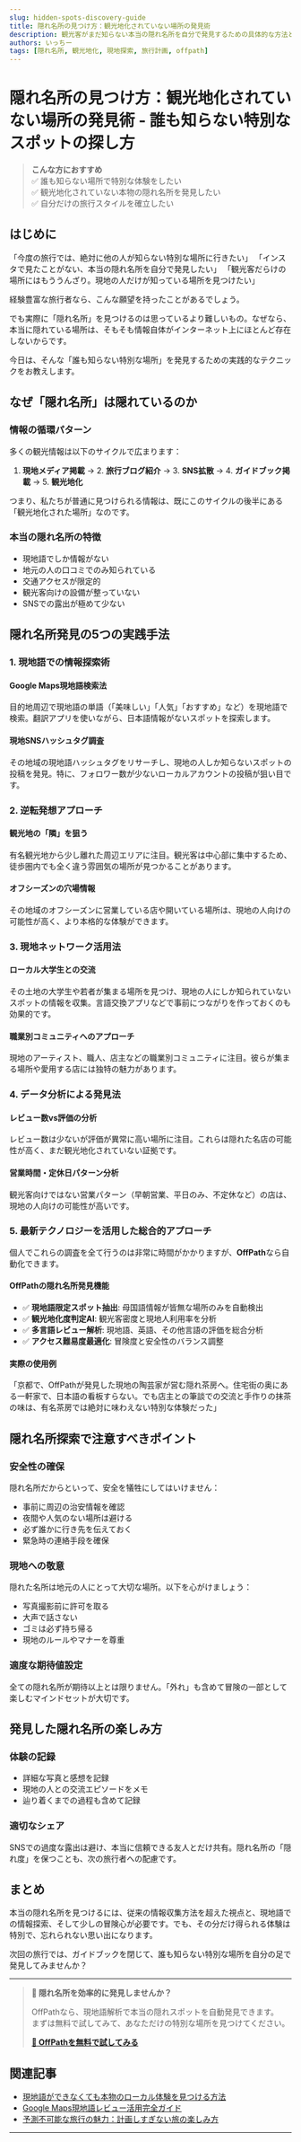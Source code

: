 ```yaml
---
slug: hidden-spots-discovery-guide
title: 隠れ名所の見つけ方：観光地化されていない場所の発見術
description: 観光客がまだ知らない本当の隠れ名所を自分で発見するための具体的な方法と、効率的な探索テクニックをご紹介します。
authors: いっちー
tags: [隠れ名所, 観光地化, 現地探索, 旅行計画, offpath]
---
```


# 隠れ名所の見つけ方：観光地化されていない場所の発見術 - 誰も知らない特別なスポットの探し方

> **こんな方におすすめ**  
> ✅ 誰も知らない場所で特別な体験をしたい  
> ✅ 観光地化されていない本物の隠れ名所を発見したい  
> ✅ 自分だけの旅行スタイルを確立したい  

## はじめに

「今度の旅行では、絶対に他の人が知らない特別な場所に行きたい」
「インスタで見たことがない、本当の隠れ名所を自分で発見したい」
「観光客だらけの場所にはもううんざり。現地の人だけが知っている場所を見つけたい」

経験豊富な旅行者なら、こんな願望を持ったことがあるでしょう。

でも実際に「隠れ名所」を見つけるのは思っているより難しいもの。なぜなら、本当に隠れている場所は、そもそも情報自体がインターネット上にほとんど存在しないからです。

今日は、そんな「誰も知らない特別な場所」を発見するための実践的なテクニックをお教えします。

## なぜ「隠れ名所」は隠れているのか

### 情報の循環パターン

多くの観光情報は以下のサイクルで広まります：

1. **現地メディア掲載** → 2. **旅行ブログ紹介** → 3. **SNS拡散** → 4. **ガイドブック掲載** → 5. **観光地化**

つまり、私たちが普通に見つけられる情報は、既にこのサイクルの後半にある「観光地化された場所」なのです。

### 本当の隠れ名所の特徴

- 現地語でしか情報がない
- 地元の人の口コミでのみ知られている
- 交通アクセスが限定的
- 観光客向けの設備が整っていない
- SNSでの露出が極めて少ない

## 隠れ名所発見の5つの実践手法

### 1. 現地語での情報探索術

#### Google Maps現地語検索法
目的地周辺で現地語の単語（「美味しい」「人気」「おすすめ」など）を現地語で検索。翻訳アプリを使いながら、日本語情報がないスポットを探索します。

#### 現地SNSハッシュタグ調査
その地域の現地語ハッシュタグをリサーチし、現地の人しか知らないスポットの投稿を発見。特に、フォロワー数が少ないローカルアカウントの投稿が狙い目です。

### 2. 逆転発想アプローチ

#### 観光地の「隣」を狙う
有名観光地から少し離れた周辺エリアに注目。観光客は中心部に集中するため、徒歩圏内でも全く違う雰囲気の場所が見つかることがあります。

#### オフシーズンの穴場情報
その地域のオフシーズンに営業している店や開いている場所は、現地の人向けの可能性が高く、より本格的な体験ができます。

### 3. 現地ネットワーク活用法

#### ローカル大学生との交流
その土地の大学生や若者が集まる場所を見つけ、現地の人にしか知られていないスポットの情報を収集。言語交換アプリなどで事前につながりを作っておくのも効果的です。

#### 職業別コミュニティへのアプローチ
現地のアーティスト、職人、店主などの職業別コミュニティに注目。彼らが集まる場所や愛用する店には独特の魅力があります。

### 4. データ分析による発見法

#### レビュー数vs評価の分析
レビュー数は少ないが評価が異常に高い場所に注目。これらは隠れた名店の可能性が高く、まだ観光地化されていない証拠です。

#### 営業時間・定休日パターン分析
観光客向けではない営業パターン（早朝営業、平日のみ、不定休など）の店は、現地の人向けの可能性が高いです。

### 5. 最新テクノロジーを活用した総合的アプローチ

個人でこれらの調査を全て行うのは非常に時間がかかりますが、**OffPath**なら自動化できます。

#### OffPathの隠れ名所発見機能
- ✅ **現地語限定スポット抽出**: 母国語情報が皆無な場所のみを自動検出
- ✅ **観光地化度判定AI**: 観光客密度と現地人利用率を分析
- ✅ **多言語レビュー解析**: 現地語、英語、その他言語の評価を総合分析
- ✅ **アクセス難易度最適化**: 冒険度と安全性のバランス調整

#### 実際の使用例
「京都で、OffPathが発見した現地の陶芸家が営む隠れ茶房へ。住宅街の奥にある一軒家で、日本語の看板すらない。でも店主との筆談での交流と手作りの抹茶の味は、有名茶房では絶対に味わえない特別な体験だった」

## 隠れ名所探索で注意すべきポイント

### 安全性の確保

隠れ名所だからといって、安全を犠牲にしてはいけません：

- 事前に周辺の治安情報を確認
- 夜間や人気のない場所は避ける
- 必ず誰かに行き先を伝えておく
- 緊急時の連絡手段を確保

### 現地への敬意

隠れた名所は地元の人にとって大切な場所。以下を心がけましょう：

- 写真撮影前に許可を取る
- 大声で話さない
- ゴミは必ず持ち帰る
- 現地のルールやマナーを尊重

### 適度な期待値設定

全ての隠れ名所が期待以上とは限りません。「外れ」も含めて冒険の一部として楽しむマインドセットが大切です。

## 発見した隠れ名所の楽しみ方

### 体験の記録

- 詳細な写真と感想を記録
- 現地の人との交流エピソードをメモ
- 辿り着くまでの過程も含めて記録

### 適切なシェア

SNSでの過度な露出は避け、本当に信頼できる友人とだけ共有。隠れ名所の「隠れ度」を保つことも、次の旅行者への配慮です。

## まとめ

本当の隠れ名所を見つけるには、従来の情報収集方法を超えた視点と、現地語での情報探索、そして少しの冒険心が必要です。でも、その分だけ得られる体験は特別で、忘れられない思い出になります。

次回の旅行では、ガイドブックを閉じて、誰も知らない特別な場所を自分の足で発見してみませんか？

---

> **🌟 隠れ名所を効率的に発見しませんか？**  
> 
> OffPathなら、現地語解析で本当の隠れスポットを自動発見できます。  
> まずは無料で試してみて、あなただけの特別な場所を見つけてください。
> 
> **[📱 OffPathを無料で試してみる](URL)**

## 関連記事
- [現地語ができなくても本物のローカル体験を見つける方法](URL)
- [Google Maps現地語レビュー活用完全ガイド](URL)
- [予測不可能な旅行の魅力：計画しすぎない旅の楽しみ方](URL)

---